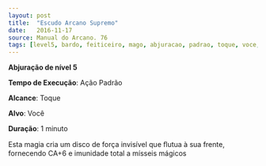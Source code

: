 ```yaml
---
layout: post
title:  "Escudo Arcano Supremo"
date:   2016-11-17
source: Manual do Arcano. 76
tags: [level5, bardo, feiticeiro, mago, abjuracao, padrao, toque, voce, minuto]
---
```


**Abjuração de nível 5**

**Tempo de Execução**: Ação Padrão

**Alcance**: Toque

**Alvo**: Você

**Duração**: 1 minuto


Esta magia cria um disco de força invisível que ﬂutua à sua frente, fornecendo CA+6 e imunidade total a mísseis mágicos